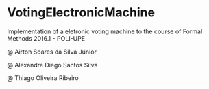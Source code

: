 # VotingElectronicMachine

Implementation of a eletronic voting machine to the course of Formal Methods 2016.1 - POLI-UPE

@ Airton Soares da Silva Júnior

@ Alexandre Diego Santos Silva

@ Thiago Oliveira Ribeiro

